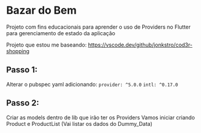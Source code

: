 # Bazar do Bem

Projeto com fins educacionais para aprender o uso de Providers no Flutter para gerenciamento de estado da aplicação

Projeto que estou me baseando:
https://vscode.dev/github/jonkstro/cod3r-shopping

## Passo 1:
Alterar o pubspec yaml adicionando:
    `provider: ^5.0.0`
    `intl: ^0.17.0`

## Passo 2:
Criar as models dentro de lib que irão ter os Providers
Vamos iniciar criando Product e ProductList (Vai listar os dados do Dummy_Data)